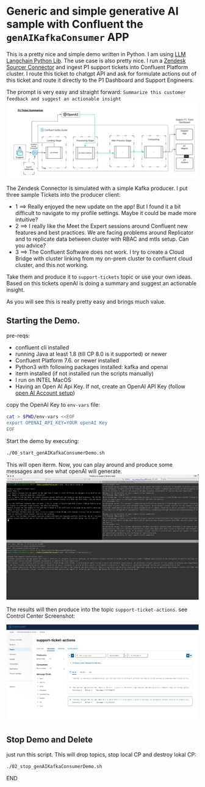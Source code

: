 # Generic and simple generative AI sample with Confluent the `genAIKafkaConsumer` APP

This is a pretty nice and simple demo written in Python. I am using [LLM Langchain Python Lib](https://python.langchain.com/docs/modules/model_io/llms/).
The use case is also pretty nice. I run a [Zendesk Sourcer Connector](https://docs.confluent.io/kafka-connectors/zendesk/current/overview.html) and ingest P1 support tickets into Confluent Platform cluster. I route this ticket to chatgpt API and ask for formulate actions out of this ticket and route it directly to the P1 Dashboard and Support Engineers.

The prompt is very easy and straight forward: `Summarize this customer feedback and suggest an actionable insight`
![Demo architecture.](img/ConfluentGenAIKafkaConsumer.png)

The Zendesk Connector is simulated with a simple Kafka producer. I put three sample Tickets into the producer client:

* 1 ==> Really enjoyed the new update on the app! But I found it a bit difficult to navigate to my profile settings. Maybe it could be made more intuitive?
* 2 ==> I really like the Meet the Expert sessions around Confluent new features and best practices. We are facing problems around Replicator and to replicate data between cluster with RBAC and mtls setup. Can you advice?
* 3 ==> The Confluent Software does not work. I try to create a Cloud Bridge with cluster linking from my on-prem cluster to confluent cloud cluster, and this not working.

Take them and produce it to `support-tickets` topic or use your own ideas. Based on this tickets openAI is doing a summary and suggest an actionable insight.

As you will see this is really pretty easy and brings much value.

## Starting the Demo.

pre-reqs:

* confluent cli installed
* running Java at least 1.8 (till CP 8.0 is it supported) or newer
* Confluent Platform 7.6. or newer installed
* Python3 with following packages installed: kafka and openai
* iterm installed (if not installed run the scripts manually)
* I run on INTEL MacOS
* Having an Open AI Api Key. If not, create an OpenAI API Key (follow [open AI Account setup](https://platform.openai.com/docs/quickstart/account-setup?context=python))

copy the OpenAI Key to `env-vars` file:

```Bash
cat > $PWD/env-vars <<EOF
export OPENAI_API_KEY=YOUR openAI Key
EOF
```

Start the demo by executing:

```bash
./00_start_genAIKafkaConsumerDemo.sh
```

This will open iterm. Now, you can play around and produce some messages and see what openAI will generate.
![Demo .](img/demo.png)

The results will then produce into the topic `support-ticket-actions`. see Control Center Screenshot:

![Control Center](img/c3.png)

## Stop Demo and Delete

just run this script. This will drop topics, stop local CP and destroy lokal CP:

```bash
./02_stop_genAIKafkaConsumerDemo.sh
````

END
